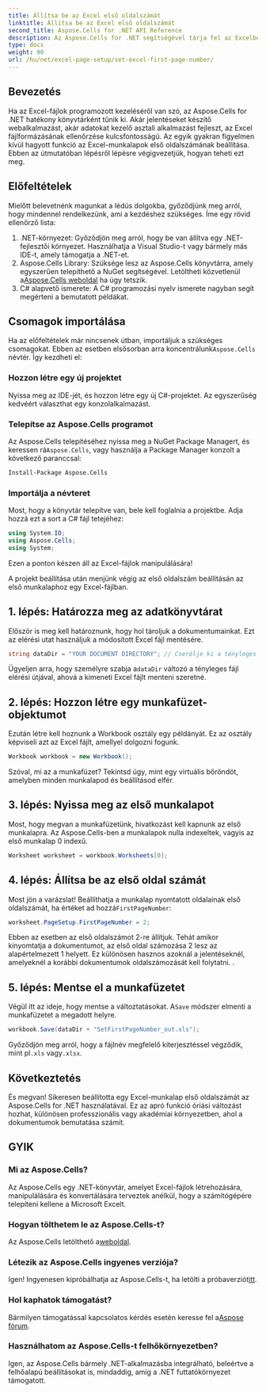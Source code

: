 ```yaml
---
title: Állítsa be az Excel első oldalszámát
linktitle: Állítsa be az Excel első oldalszámát
second_title: Aspose.Cells for .NET API Reference
description: Az Aspose.Cells for .NET segítségével tárja fel az Excelben rejlő lehetőségeket. Ebből az átfogó útmutatóból tanulja meg könnyedén beállítani a munkalapok első oldalszámát.
type: docs
weight: 90
url: /hu/net/excel-page-setup/set-excel-first-page-number/
---
```

## Bevezetés

Ha az Excel-fájlok programozott kezeléséről van szó, az Aspose.Cells for .NET hatékony könyvtárként tűnik ki. Akár jelentéseket készítő webalkalmazást, akár adatokat kezelő asztali alkalmazást fejleszt, az Excel fájlformázásának ellenőrzése kulcsfontosságú. Az egyik gyakran figyelmen kívül hagyott funkció az Excel-munkalapok első oldalszámának beállítása. Ebben az útmutatóban lépésről lépésre végigvezetjük, hogyan teheti ezt meg.

## Előfeltételek

Mielőtt belevetnénk magunkat a lédús dolgokba, győződjünk meg arról, hogy mindennel rendelkezünk, ami a kezdéshez szükséges. Íme egy rövid ellenőrző lista:

1. .NET-környezet: Győződjön meg arról, hogy be van állítva egy .NET-fejlesztői környezet. Használhatja a Visual Studio-t vagy bármely más IDE-t, amely támogatja a .NET-et.
2.  Aspose.Cells Library: Szüksége lesz az Aspose.Cells könyvtárra, amely egyszerűen telepíthető a NuGet segítségével. Letöltheti közvetlenül a[Aspose.Cells weboldal](https://releases.aspose.com/cells/net/) ha úgy tetszik.
3. C# alapvető ismerete: A C# programozási nyelv ismerete nagyban segít megérteni a bemutatott példákat.

## Csomagok importálása

 Ha az előfeltételek már nincsenek útban, importáljuk a szükséges csomagokat. Ebben az esetben elsősorban arra koncentrálunk`Aspose.Cells` névtér. Így kezdheti el:

### Hozzon létre egy új projektet

Nyissa meg az IDE-jét, és hozzon létre egy új C#-projektet. Az egyszerűség kedvéért választhat egy konzolalkalmazást.

### Telepítse az Aspose.Cells programot

 Az Aspose.Cells telepítéséhez nyissa meg a NuGet Package Managert, és keressen rá`Aspose.Cells`, vagy használja a Package Manager konzolt a következő paranccsal:

```bash
Install-Package Aspose.Cells
```

### Importálja a névteret

Most, hogy a könyvtár telepítve van, bele kell foglalnia a projektbe. Adja hozzá ezt a sort a C# fájl tetejéhez:

```csharp
using System.IO;
using Aspose.Cells;
using System;
```

Ezen a ponton készen áll az Excel-fájlok manipulálására!

A projekt beállítása után menjünk végig az első oldalszám beállításán az első munkalaphoz egy Excel-fájlban.

## 1. lépés: Határozza meg az adatkönyvtárat

Először is meg kell határoznunk, hogy hol tároljuk a dokumentumainkat. Ezt az elérési utat használjuk a módosított Excel fájl mentésére.

```csharp
string dataDir = "YOUR DOCUMENT DIRECTORY"; // Cserélje ki a tényleges útvonalat
```

 Ügyeljen arra, hogy személyre szabja a`dataDir` változó a tényleges fájl elérési útjával, ahová a kimeneti Excel fájlt menteni szeretné.

## 2. lépés: Hozzon létre egy munkafüzet-objektumot

Ezután létre kell hoznunk a Workbook osztály egy példányát. Ez az osztály képviseli azt az Excel fájlt, amellyel dolgozni fogunk.

```csharp
Workbook workbook = new Workbook();
```

Szóval, mi az a munkafüzet? Tekintsd úgy, mint egy virtuális bőröndöt, amelyben minden munkalapod és beállításod elfér.

## 3. lépés: Nyissa meg az első munkalapot

Most, hogy megvan a munkafüzetünk, hivatkozást kell kapnunk az első munkalapra. Az Aspose.Cells-ben a munkalapok nulla indexeltek, vagyis az első munkalap 0 indexű.

```csharp
Worksheet worksheet = workbook.Worksheets[0];
```

## 4. lépés: Állítsa be az első oldal számát

 Most jön a varázslat! Beállíthatja a munkalap nyomtatott oldalainak első oldalszámát, ha értéket ad hozzá`FirstPageNumber`:

```csharp
worksheet.PageSetup.FirstPageNumber = 2;
```

Ebben az esetben az első oldalszámot 2-re állítjuk. Tehát amikor kinyomtatja a dokumentumot, az első oldal számozása 2 lesz az alapértelmezett 1 helyett. Ez különösen hasznos azoknál a jelentéseknél, amelyeknél a korábbi dokumentumok oldalszámozását kell folytatni. .

## 5. lépés: Mentse el a munkafüzetet

 Végül itt az ideje, hogy mentse a változtatásokat. A`Save` módszer elmenti a munkafüzetet a megadott helyre.

```csharp
workbook.Save(dataDir + "SetFirstPageNumber_out.xls");
```

 Győződjön meg arról, hogy a fájlnév megfelelő kiterjesztéssel végződik, mint pl`.xls` vagy`.xlsx`.

## Következtetés

És megvan! Sikeresen beállította egy Excel-munkalap első oldalszámát az Aspose.Cells for .NET használatával. Ez az apró funkció óriási változást hozhat, különösen professzionális vagy akadémiai környezetben, ahol a dokumentumok bemutatása számít.

## GYIK

### Mi az Aspose.Cells?
Az Aspose.Cells egy .NET-könyvtár, amelyet Excel-fájlok létrehozására, manipulálására és konvertálására terveztek anélkül, hogy a számítógépére telepíteni kellene a Microsoft Excelt.

### Hogyan tölthetem le az Aspose.Cells-t?
 Az Aspose.Cells letölthető a[weboldal](https://releases.aspose.com/cells/net/).

### Létezik az Aspose.Cells ingyenes verziója?
Igen! Ingyenesen kipróbálhatja az Aspose.Cells-t, ha letölti a próbaverziót[itt](https://releases.aspose.com/).

### Hol kaphatok támogatást?
 Bármilyen támogatással kapcsolatos kérdés esetén keresse fel a[Aspose fórum](https://forum.aspose.com/c/cells/9).

### Használhatom az Aspose.Cells-t felhőkörnyezetben?
Igen, az Aspose.Cells bármely .NET-alkalmazásba integrálható, beleértve a felhőalapú beállításokat is, mindaddig, amíg a .NET futtatókörnyezet támogatott.